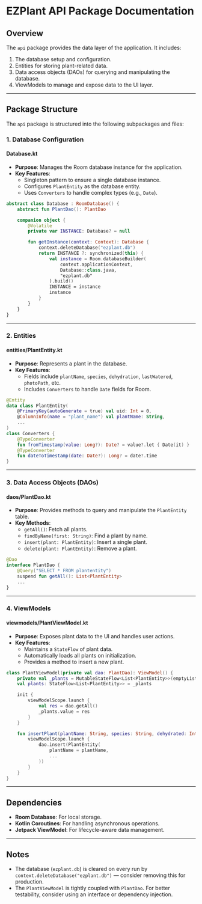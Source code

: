 # EZPlant API Package Documentation

## Overview
The `api` package provides the data layer of the application. It includes:
1. The database setup and configuration.
2. Entities for storing plant-related data.
3. Data access objects (DAOs) for querying and manipulating the database.
4. ViewModels to manage and expose data to the UI layer.

---

## Package Structure
The `api` package is structured into the following subpackages and files:

### 1. **Database Configuration**
#### **Database.kt**
- **Purpose**: Manages the Room database instance for the application.
- **Key Features**:
  - Singleton pattern to ensure a single database instance.
  - Configures `PlantEntity` as the database entity.
  - Uses `Converters` to handle complex types (e.g., `Date`).

```kotlin
abstract class Database : RoomDatabase() {
    abstract fun PlantDao(): PlantDao

    companion object {
        @Volatile
        private var INSTANCE: Database? = null

        fun getInstance(context: Context): Database {
            context.deleteDatabase("ezplant.db")
            return INSTANCE ?: synchronized(this) {
                val instance = Room.databaseBuilder(
                    context.applicationContext,
                    Database::class.java,
                    "ezplant.db"
                ).build()
                INSTANCE = instance
                instance
            }
        }
    }
}
```

---

### 2. **Entities**
#### **entities/PlantEntity.kt**
- **Purpose**: Represents a plant in the database.
- **Key Features**:
  - Fields include `plantName`, `species`, `dehydration`, `lastWatered`, `photoPath`, etc.
  - Includes `Converters` to handle `Date` fields for Room.

```kotlin
@Entity
data class PlantEntity(
    @PrimaryKey(autoGenerate = true) val uid: Int = 0,
    @ColumnInfo(name = "plant_name") val plantName: String,
    ...
)
class Converters {
    @TypeConverter
    fun fromTimestamp(value: Long?): Date? = value?.let { Date(it) }
    @TypeConverter
    fun dateToTimestamp(date: Date?): Long? = date?.time
}
```

---

### 3. **Data Access Objects (DAOs)**
#### **daos/PlantDao.kt**
- **Purpose**: Provides methods to query and manipulate the `PlantEntity` table.
- **Key Methods**:
  - `getAll()`: Fetch all plants.
  - `findByName(first: String)`: Find a plant by name.
  - `insert(plant: PlantEntity)`: Insert a single plant.
  - `delete(plant: PlantEntity)`: Remove a plant.

```kotlin
@Dao
interface PlantDao {
    @Query("SELECT * FROM plantentity")
    suspend fun getAll(): List<PlantEntity>
    ...
}
```

---

### 4. **ViewModels**
#### **viewmodels/PlantViewModel.kt**
- **Purpose**: Exposes plant data to the UI and handles user actions.
- **Key Features**:
  - Maintains a `StateFlow` of plant data.
  - Automatically loads all plants on initialization.
  - Provides a method to insert a new plant.

```kotlin
class PlantViewModel(private val dao: PlantDao): ViewModel() {
    private val _plants = MutableStateFlow<List<PlantEntity>>(emptyList())
    val plants: StateFlow<List<PlantEntity>> = _plants

    init {
        viewModelScope.launch {
            val res = dao.getAll()
            _plants.value = res
        }
    }

    fun insertPlant(plantName: String, species: String, dehydrated: Int?, ...) {
        viewModelScope.launch {
            dao.insert(PlantEntity(
                plantName = plantName,
                ...
            ))
        }
    }
}
```

---

## Dependencies
- **Room Database**: For local storage.
- **Kotlin Coroutines**: For handling asynchronous operations.
- **Jetpack ViewModel**: For lifecycle-aware data management.

---

## Notes
- The database (`ezplant.db`) is cleared on every run by `context.deleteDatabase("ezplant.db")` — consider removing this for production.
- The `PlantViewModel` is tightly coupled with `PlantDao`. For better testability, consider using an interface or dependency injection.


